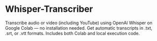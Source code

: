 # Whisper-Transcriber
Transcribe audio or video (including YouTube) using OpenAI Whisper on Google Colab — no installation needed. Get automatic transcripts in .txt, .srt, or .vtt formats. Includes both Colab and local execution code.
